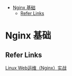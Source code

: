 - [Nginx 基础](#nginx-基础)
  - [Refer Links](#refer-links)

# Nginx 基础



## Refer Links

[Linux Web运维（Nginx）实战](https://www.shiyanlou.com/courses/95)